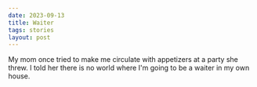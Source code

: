 ```yaml
---
date: 2023-09-13
title: Waiter
tags: stories
layout: post
---
```


My mom once tried to make me circulate with appetizers at a party she threw. I told her there is no world where I'm going to be a waiter in my own house.